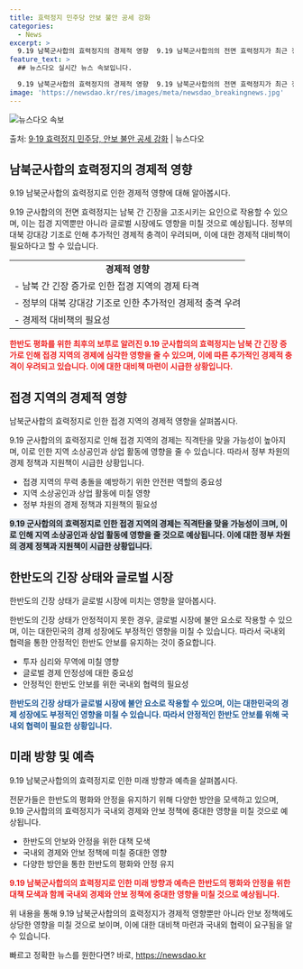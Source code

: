 ```yaml
---
title: 효력정지 민주당 안보 불안 공세 강화
categories:
  - News
excerpt: >
  9.19 남북군사합의 효력정지의 경제적 영향  9.19 남북군사합의의 전면 효력정지가 최근 정부와 더불어민주…
feature_text: >
  ## 뉴스다오 실시간 뉴스 속보입니다.

  9.19 남북군사합의 효력정지의 경제적 영향  9.19 남북군사합의의 전면 효력정지가 최근 정부와 더불어민주…
image: 'https://newsdao.kr/res/images/meta/newsdao_breakingnews.jpg'
---
```


![뉴스다오 속보](https://newsdao.kr/res/images/meta/newsdao_breakingnews.jpg)

<p>출처: <a href="https://newsdao.kr/4066" rel="dofollow">9·19 효력정지 민주당, 안보 불안 공세 강화</a> | 뉴스다오</p>

<h2 data-ke-size="size26">남북군사합의 효력정지의 경제적 영향</h2>
9.19 남북군사합의 효력정지로 인한 경제적 영향에 대해 알아봅시다.

<p data-ke-size="size16">9.19 군사합의의 전면 효력정지는 남북 간 긴장을 고조시키는 요인으로 작용할 수 있으며, 이는 접경 지역뿐만 아니라 글로벌 시장에도 영향을 미칠 것으로 예상됩니다. 정부의 대북 강대강 기조로 인해 추가적인 경제적 충격이 우려되며, 이에 대한 경제적 대비책이 필요하다고 할 수 있습니다.</p>

<table>
  <tr>
    <td style="text-align: center; height: 17px;"><b>경제적 영향</b></td>
  </tr>
  <tr>
    <td>- 남북 간 긴장 증가로 인한 접경 지역의 경제 타격</td>
  </tr>
  <tr>
    <td>- 정부의 대북 강대강 기조로 인한 추가적인 경제적 충격 우려</td>
  </tr>
  <tr>
    <td>- 경제적 대비책의 필요성</td>
  </tr>
</table>

<b><span style="color: #ee2323;">한반도 평화를 위한 최후의 보루로 알려진 9.19 군사합의의 효력정지는 남북 간 긴장 증가로 인해 접경 지역의 경제에 심각한 영향을 줄 수 있으며, 이에 따른 추가적인 경제적 충격이 우려되고 있습니다. 이에 대한 대비책 마련이 시급한 상황입니다.</span></b>

<h2 data-ke-size="size26">접경 지역의 경제적 영향</h2>
남북군사합의 효력정지로 인한 접경 지역의 경제적 영향을 살펴봅시다.

<p data-ke-size="size16">9.19 군사합의의 효력정지로 인해 접경 지역의 경제는 직격탄을 맞을 가능성이 높아지며, 이로 인한 지역 소상공인과 상업 활동에 영향을 줄 수 있습니다. 따라서 정부 차원의 경제 정책과 지원책이 시급한 상황입니다.</p>

<ul>
  <li>접경 지역의 무력 충돌을 예방하기 위한 안전판 역할의 중요성</li>
  <li>지역 소상공인과 상업 활동에 미칠 영향</li>
  <li>정부 차원의 경제 정책과 지원책의 필요성</li>
</ul>

<b><span style="background-color: #21538527;">9.19 군사합의의 효력정지로 인한 접경 지역의 경제는 직격탄을 맞을 가능성이 크며, 이로 인해 지역 소상공인과 상업 활동에 영향을 줄 것으로 예상됩니다. 이에 대한 정부 차원의 경제 정책과 지원책이 시급한 상황입니다.</span></b>

<h2 data-ke-size="size26">한반도의 긴장 상태와 글로벌 시장</h2>
한반도의 긴장 상태가 글로벌 시장에 미치는 영향을 알아봅시다.

<p data-ke-size="size16">한반도의 긴장 상태가 안정적이지 못한 경우, 글로벌 시장에 불안 요소로 작용할 수 있으며, 이는 대한민국의 경제 성장에도 부정적인 영향을 미칠 수 있습니다. 따라서 국내외 협력을 통한 안정적인 한반도 안보를 유지하는 것이 중요합니다.</p>

- 투자 심리와 무역에 미칠 영향
- 글로벌 경제 안정성에 대한 중요성
- 안정적인 한반도 안보를 위한 국내외 협력의 필요성

<b><span style="color: #1a5490;">한반도의 긴장 상태가 글로벌 시장에 불안 요소로 작용할 수 있으며, 이는 대한민국의 경제 성장에도 부정적인 영향을 미칠 수 있습니다. 따라서 안정적인 한반도 안보를 위해 국내외 협력이 필요한 상황입니다.</span></b>

<h2 data-ke-size="size26">미래 방향 및 예측</h2>
9.19 남북군사합의의 효력정지로 인한 미래 방향과 예측을 살펴봅시다.

<p data-ke-size="size16">전문가들은 한반도의 평화와 안정을 유지하기 위해 다양한 방안을 모색하고 있으며, 9.19 군사합의의 효력정지가 국내외 경제와 안보 정책에 중대한 영향을 미칠 것으로 예상됩니다.</p>

- 한반도의 안보와 안정을 위한 대책 모색
- 국내외 경제와 안보 정책에 미칠 중대한 영향
- 다양한 방안을 통한 한반도의 평화와 안정 유지

<b><span style="color: #ee2323;">9.19 남북군사합의의 효력정지로 인한 미래 방향과 예측은 한반도의 평화와 안정을 위한 대책 모색과 함께 국내외 경제와 안보 정책에 중대한 영향을 미칠 것으로 예상됩니다.</span></b>

위 내용을 통해 9.19 남북군사합의의 효력정지가 경제적 영향뿐만 아니라 안보 정책에도 상당한 영향을 미칠 것으로 보이며, 이에 대한 대비책 마련과 국내외 협력이 요구됨을 알 수 있습니다. 

빠르고 정확한 뉴스를 원한다면? 바로, <a href="https://newsdao.kr" rel="dofollow">https://newsdao.kr</a>


